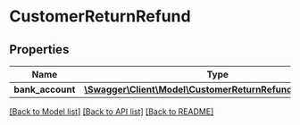 # CustomerReturnRefund

## Properties
Name | Type | Description | Notes
------------ | ------------- | ------------- | -------------
**bank_account** | [**\Swagger\Client\Model\CustomerReturnRefundBankAccount**](CustomerReturnRefundBankAccount.md) |  | [optional] 

[[Back to Model list]](../../README.md#documentation-for-models) [[Back to API list]](../../README.md#documentation-for-api-endpoints) [[Back to README]](../../README.md)

